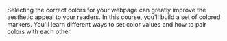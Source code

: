 Selecting the correct colors for your webpage can greatly improve the aesthetic appeal to your readers.
In this course, you'll build a set of colored markers. You'll learn different ways to set color values and how to pair colors with each other.
